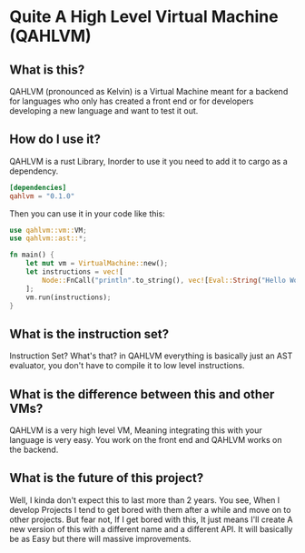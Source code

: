 # Quite A High Level Virtual Machine (QAHLVM)

## What is this?
QAHLVM (pronounced as Kelvin) is a Virtual Machine meant for a 
backend for languages who only has created a front end or for 
developers developing a new language and want to test it out. 

## How do I use it?
QAHLVM is a rust Library, Inorder to use it you need to add it to cargo as a dependency. 
```toml
[dependencies]
qahlvm = "0.1.0"
```
Then you can use it in your code like this:
```rust
use qahlvm::vm::VM;
use qahlvm::ast::*;

fn main() {
    let mut vm = VirtualMachine::new();
    let instructions = vec![
        Node::FnCall("println".to_string(), vec![Eval::String("Hello World!".to_string())]),
    ];
    vm.run(instructions);
}
```

## What is the instruction set?
Instruction Set? What's that? in QAHLVM everything is basically just an AST evaluator, 
you don't have to compile it to low level instructions.

## What is the difference between this and other VMs?
QAHLVM is a very high level VM, Meaning integrating this with your language is very easy.
You work on the front end and QAHLVM works on the backend.

## What is the future of this project?
Well, I kinda don't expect this to last more than 2 years. You see, 
When I develop Projects I tend to get bored with them after a while and move on to other projects. 
But fear not, If I get bored with this, It just means I'll create A new version of this with a 
different name and a different API. It will basically be as Easy but there will massive improvements.